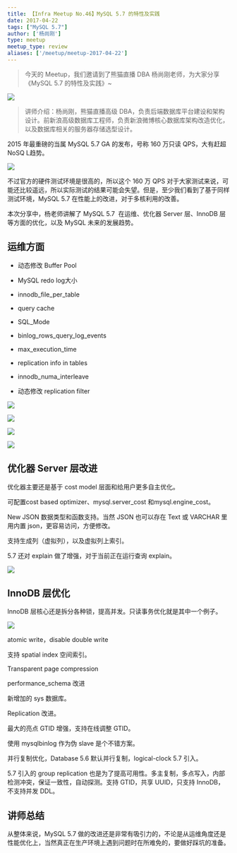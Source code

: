 ```yaml
---
title: 【Infra Meetup No.46】MySQL 5.7 的特性及实践
date: 2017-04-22
tags: ["MySQL 5.7"]
author: ['杨尚刚']
type: meetup
meetup_type: review
aliases: ['/meetup/meetup-2017-04-22']
---
```


>今天的 Meetup，我们邀请到了熊猫直播 DBA 杨尚刚老师，为大家分享《MySQL 5.7 的特性及实践》~

![](https://upload-images.jianshu.io/upload_images/542677-63f33d1b68c4ee5e?imageMogr2/auto-orient/strip%7CimageView2/2/w/1240)

>讲师介绍：杨尚刚，熊猫直播高级 DBA，负责后端数据库平台建设和架构设计。前新浪高级数据库工程师，负责新浪微博核心数据库架构改造优化，以及数据库相关的服务器存储选型设计。

2015 年最重磅的当属 MySQL 5.7 GA 的发布，号称 160 万只读 QPS，大有赶超 NoSQ L趋势。

![](https://upload-images.jianshu.io/upload_images/542677-1b7fb3d6f0650d59?imageMogr2/auto-orient/strip%7CimageView2/2/w/1240)

不过官方的硬件测试环境是很高的，所以这个 160 万 QPS 对于大家测试来说，可能还比较遥远，所以实际测试的结果可能会失望。但是，至少我们看到了基于同样测试环境，MySQL 5.7 在性能上的改进，对于多核利用的改善。

本次分享中，杨老师讲解了 MySQL 5.7  在运维、优化器 Server 层、InnoDB 层等方面的优化，以及 MySQL 未来的发展趋势。



## 运维方面

*   动态修改 Buffer Pool

*   MySQL redo log大小

*   innodb_file_per_table

*   query cache

*   SQL_Mode

*   binlog_rows_query_log_events

*   max_execution_time

*   replication info in tables

*   innodb_numa_interleave

*   动态修改 replication filter

![](https://upload-images.jianshu.io/upload_images/542677-9494cc70645d8818?imageMogr2/auto-orient/strip%7CimageView2/2/w/1240)

![](https://upload-images.jianshu.io/upload_images/542677-e8ab278d59b711e7?imageMogr2/auto-orient/strip%7CimageView2/2/w/1240)

![](https://upload-images.jianshu.io/upload_images/542677-891bd5f46931a893?imageMogr2/auto-orient/strip%7CimageView2/2/w/1240)

![](https://upload-images.jianshu.io/upload_images/542677-ace1580fe971cc75?imageMogr2/auto-orient/strip%7CimageView2/2/w/1240)


## 优化器 Server 层改进

优化器主要还是基于 cost model 层面和给用户更多自主优化。

可配置cost based optimizer、mysql.server_cost 和mysql.engine_cost。

New JSON 数据类型和函数支持。当然 JSON 也可以存在 Text 或 VARCHAR 里用内置 json，更容易访问，方便修改。

支持生成列（虚拟列），以及虚拟列上索引。

5.7 还对 explain 做了增强，对于当前正在运行查询 explain。

![](https://upload-images.jianshu.io/upload_images/542677-57c568c5a9756e04?imageMogr2/auto-orient/strip%7CimageView2/2/w/1240)

## InnoDB 层优化

InnoDB 层核心还是拆分各种锁，提高并发。只读事务优化就是其中一个例子。

![](https://upload-images.jianshu.io/upload_images/542677-7c70d45933708ebc?imageMogr2/auto-orient/strip%7CimageView2/2/w/1240)

atomic write，disable double write

支持 spatial index 空间索引。

Transparent page compression

performance_schema 改进

新增加的 sys 数据库。

Replication 改进。

最大的亮点 GTID 增强，支持在线调整 GTID。

使用 mysqlbinlog 作为伪 slave 是个不错方案。

并行复制优化，Database 5.6 默认并行复制，logical-clock 5.7 引入。

5.7 引入的 group replication 也是为了提高可用性。多主复制，多点写入，内部检测冲突，保证一致性，自动探测。支持 GTID，共享 UUID，只支持 InnoDB，不支持并发 DDL。

## 讲师总结

从整体来说，MySQL 5.7 做的改进还是非常有吸引力的，不论是从运维角度还是性能优化上，当然真正在生产环境上遇到问题时在所难免的，要做好踩坑的准备。

